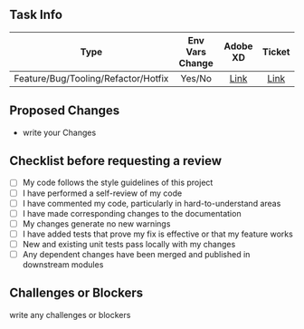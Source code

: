 ## Task Info
| Type  | Env Vars Change | Adobe XD | Ticket |
| :---: | :---: | :--: | :--: |
| Feature/Bug/Tooling/Refactor/Hotfix | Yes/No | [Link](<Review app link here>) | [Link](<ticket link here>) |
## Proposed Changes
- write your Changes
## Checklist before requesting a review
- [ ] My code follows the style guidelines of this project
- [ ] I have performed a self-review of my code
- [ ] I have commented my code, particularly in hard-to-understand areas
- [ ] I have made corresponding changes to the documentation
- [ ] My changes generate no new warnings
- [ ] I have added tests that prove my fix is effective or that my feature works
- [ ] New and existing unit tests pass locally with my changes
- [ ] Any dependent changes have been merged and published in downstream modules
## Challenges or Blockers
write any challenges or blockers 
